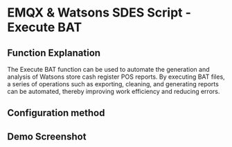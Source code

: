 # EMQX & Watsons SDES Script - Execute BAT

## Function Explanation
The Execute BAT function can be used to automate the generation and analysis of Watsons store cash register POS reports. By executing BAT files, a series of operations such as exporting, cleaning, and generating reports can be automated, thereby improving work efficiency and reducing errors.
## Configuration method

## Demo Screenshot